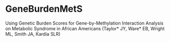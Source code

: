 # GeneBurdenMetS
Using Genetic Burden Scores for Gene-by-Methylation Interaction Analysis on Metabolic Syndrome in African Americans (Taylor* JY, Ware* EB, Wright ML, Smith JA, Kardia SLR)
